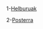1-[Helburuak](https://github.com/asierarpon/Lookconcert/blob/master/helburuak.md)

2-[Posterra](https://github.com/asierarpon/Lookconcert/blob/master/Arpon_Agirre_Gonzalez_LOOKCONCERT.pdf)